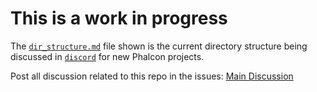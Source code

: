# This is a work in progress

The [`dir_structure.md`](/dir_structure.md) file shown is the current directory structure being discussed in [`discord`](https://phalcon.link/discord) for new Phalcon projects.

Post all discussion related to this repo in the issues: [Main Discussion](../../issues/1)
